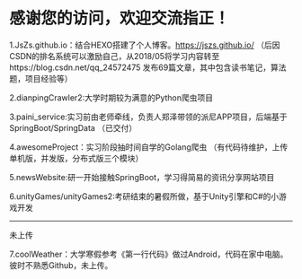 # 感谢您的访问，欢迎交流指正！

1.JsZs.github.io：结合HEXO搭建了个人博客。https://jszs.github.io/
（后因CSDN的排名系统可以激励自己，从2018/05将学习内容转至https://blog.csdn.net/qq_24572475
发布69篇文章，其中包含读书笔记，算法题，项目经验等）

2.dianpingCrawler2:大学时期较为满意的Python爬虫项目


3.paini_service:实习前由老师牵线，负责人郑泽带领的派尼APP项目，后端基于SpringBoot/SpringData
（已交付）


4.awesomeProject：实习阶段抽时间自学的Golang爬虫
（有代码待维护，上传单机版，并发版，分布式版三个模块）


5.newsWebsite:研一开始接触SpringBoot，学习得简易的资讯分享网站项目


6.unityGames/unityGames2:考研结束的暑假所做，基于Unity引擎和C#的小游戏开发

----
未上传

7.coolWeather：大学寒假参考《第一行代码》做过Android，代码在家中电脑。彼时不熟悉Github，未上传。





